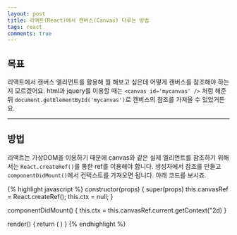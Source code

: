 ```yaml
---
layout: post
title: 리액트(React)에서 캔버스(Canvas) 다루는 방법
tags: react
comments: true
---
```


## 목표

리액트에서 캔버스 엘리먼트를 활용해 뭘 해보고 싶은데 어떻게 캔버스를 참조해야 하는지 모르겠어요. html과 jquery를 이용할 때는 `<canvas id='mycanvas' />` 처럼 해준 뒤 `document.getElementById('mycanvas')`로 캔버스의 참조를 가져올 수 있었거든요.  

---

## 방법

리액트는 가상DOM을 이용하기 때문에 canvas와 같은 실제 엘리먼트를 참조하기 위해서는 `React.createRef()`를 통한 ref를 이용해야 합니다. 생성자에서 참조를 만들고 `componentDidMount()`에서 컨택스트를 가져오면 됩니다. 아래 코드를 보시죠.  

{% highlight javascript %}
constructor(props) {
    super(props)
    this.canvasRef = React.createRef();
    this.ctx = null;
}

componentDidMount() {
    this.ctx = this.canvasRef.current.getContext("2d)
}

render() {
    return (
        <canvas ref={this.canvasRef} />
    )
}
{% endhighlight %}
